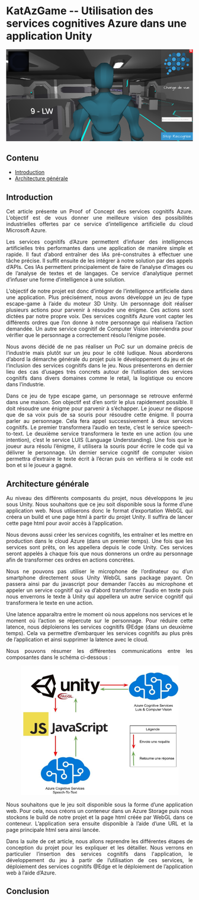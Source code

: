 # KatAzGame -- Utilisation des services cognitives Azure dans une application Unity

<p align="center">
  <img src="/Pictures/photo_katazGame.png">
</p>

## Contenu

- [Introduction](https://github.com/Louis-GRANGE/KatAzGame/blob/main/README.md#introduction)
- [Architecture générale](https://github.com/Louis-GRANGE/KatAzGame/blob/main/README.md#architecure-g%C3%A9n%C3%A9rale)

## Introduction

<p align="justify">
  Cet article présente un Proof of Concept des services cognitifs Azure. L’objectif est de vous donner une meilleure vision des possibilités industrielles offertes par ce service d’intelligence artificielle du cloud Microsoft Azure.
</p>

<p align="justify">
Les services cognitifs d’Azure permettent d’infuser des intelligences artificielles très performantes dans une application de manière simple et rapide. Il faut d’abord entraîner des IAs pré-construites à effectuer une tâche précise. Il suffit ensuite de les intégrer à notre solution par des appels d’APIs. Ces IAs permettent principalement de faire de l’analyse d’images ou de l’analyse de textes et de langages. Ce service d’analytique permet d’infuser une forme d’intelligence à une solution. 
</p>

<p align="justify">
L’objectif de notre projet est donc d’intégrer de l’intelligence artificielle dans une application. Plus précisément, nous avons développé un jeu de type escape-game à l’aide du moteur 3D Unity. Un personnage doit réaliser plusieurs actions pour parvenir à résoudre une énigme. Ces actions sont dictées par notre propre voix. Des services cognitifs Azure vont capter les différents ordres que l’on donne à notre personnage qui réalisera l’action demandée. Un autre service cognitif de Computer Vision interviendra pour vérifier que le personnage a correctement résolu l’énigme posée. 
</p>

<p align="justify">
Nous avons décidé de ne pas réaliser un PoC sur un domaine précis de l’industrie mais plutôt sur un jeu pour le côté ludique. Nous aborderons d’abord la démarche générale du projet puis le développement du jeu et de l’inclusion des services cognitifs dans le jeu. Nous présenterons en dernier lieu des cas d’usages très concrets autour de l’utilisation des services cognitifs dans divers domaines comme le retail, la logistique ou encore dans l’industrie. 
</p>

<p align="justify">
Dans ce jeu de type escape game, un personnage se retrouve enfermé dans une maison. Son objectif est d’en sortir le plus rapidement possible. Il doit résoudre une énigme pour parvenir à s’échapper. Le joueur ne dispose que de sa voix puis de sa souris pour résoudre cette énigme. Il pourra parler au personnage. Cela fera appel successivement à deux services cognitifs. Le premier transformera l’audio en texte, c’est le service speech-to-text. Le deuxième service transformera le texte en une action (ou une intention), c’est le service LUIS (Language Understanding). Une fois que le joueur aura résolu l’énigme, il utilisera la souris pour écrire le code qui va délivrer le personnage. Un dernier service cognitif de computer vision permettra d’extraire le texte écrit à l’écran puis on vérifiera si le code est bon et si le joueur a gagné.
</p>

## Architecture générale

<p align="justify">
Au niveau des différents composants du projet, nous développons le jeu sous Unity. Nous souhaitons que ce jeu soit disponible sous la forme d’une application web. Nous utiliserons donc le format d’exportation WebGL qui créera un build et une page html à partir du projet Unity. Il suffira de lancer cette page html pour avoir accès à l’application. 
</p>

<p align="justify">
Nous devons aussi créer les services cognitifs, les entraîner et les mettre en production dans le cloud Azure (dans un premier temps). Une fois que les services sont prêts, on les appellera depuis le code Unity. Ces services seront appelés à chaque fois que nous donnerons un ordre au personnage afin de transformer ces ordres en actions concrètes.  
</p>

<p align="justify">
Nous ne pouvons pas utiliser le microphone de l’ordinateur ou d’un smartphone directement sous Unity WebGL sans package payant. On passera ainsi par du javascript pour demander l’accès au microphone et appeler un service cognitif qui va d’abord transformer l’audio en texte puis nous enverrons le texte à Unity qui appellera un autre service cognitif qui transformera le texte en une action.
</p>

<p align="justify">
Une latence apparaîtra entre le moment où nous appelons nos services et le moment où l’action se répercute sur le personnage. Pour réduire cette latence, nous déploierons les services cognitifs @Edge (dans un deuxième temps). Cela va permettre d’embarquer les services cognitifs au plus près de l’application et ainsi supprimer la latence avec le cloud. 
</p>

<p align="justify">
Nous pouvons résumer les différentes communications entre les composantes dans le schéma ci-dessous : 
</p>

<p align="center">
  <img width="425" height="350" src="/Pictures/Archi3b.jpg">
</p>

<p align="justify">
Nous souhaitons que le jeu soit disponible sous la forme d’une application web. Pour cela, nous créons un conteneur dans un Azure Storage puis nous stockons le build de notre projet et la page html créée par WebGL dans ce conteneur. L’application sera ensuite disponible à l’aide d’une URL et la page principale html sera ainsi lancée.
</p>

<p align="justify">
Dans la suite de cet article, nous allons reprendre les différentes étapes de conception du projet pour les expliquer et les détailler. Nous verrons en particulier l’insertion des services cognitifs dans l'application, le développement du jeu à partir de l’utilisation de ces services, le déploiement des services cognitifs @Edge et le déploiement de l’application web à l’aide d’Azure.
</p>

## Conclusion
